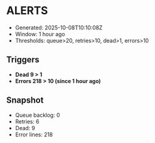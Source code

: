 # ALERTS

- Generated: 2025-10-08T10:10:08Z
- Window: 1 hour ago
- Thresholds: queue>20, retries>10, dead>1, errors>10

## Triggers
- **Dead 9 > 1**
- **Errors 218 > 10 (since 1 hour ago)**

## Snapshot
- Queue backlog: 0
- Retries: 6
- Dead: 9
- Error lines: 218
